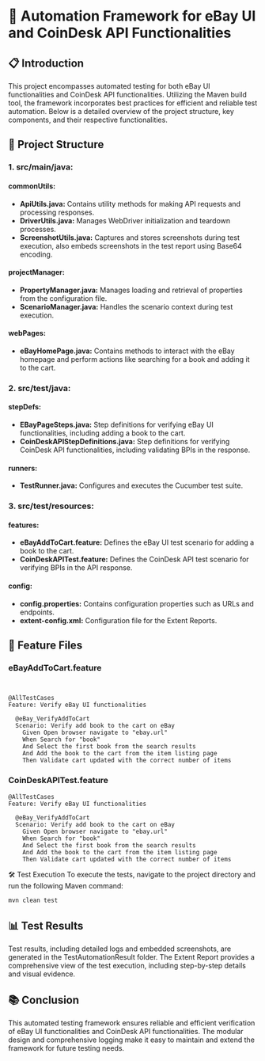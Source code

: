 # 🚀 Automation Framework for eBay UI and CoinDesk API Functionalities


## 📋 Introduction
This project encompasses automated testing for both eBay UI functionalities and CoinDesk API functionalities. Utilizing the Maven build tool, the framework incorporates best practices for efficient and reliable test automation. Below is a detailed overview of the project structure, key components, and their respective functionalities.


## 📂 Project Structure

### 1. src/main/java:
#### **commonUtils:**
- **ApiUtils.java:** Contains utility methods for making API requests and processing responses.
- **DriverUtils.java:** Manages WebDriver initialization and teardown processes.
- **ScreenshotUtils.java:** Captures and stores screenshots during test execution, also embeds screenshots in the test report using Base64 encoding.

#### **projectManager:**
- **PropertyManager.java:** Manages loading and retrieval of properties from the configuration file.
- **ScenarioManager.java:** Handles the scenario context during test execution.

#### **webPages:**
- **eBayHomePage.java:** Contains methods to interact with the eBay homepage and perform actions like searching for a book and adding it to the cart.

### 2. src/test/java:
#### **stepDefs:**
- **EBayPageSteps.java:** Step definitions for verifying eBay UI functionalities, including adding a book to the cart.
- **CoinDeskAPIStepDefinitions.java:** Step definitions for verifying CoinDesk API functionalities, including validating BPIs in the response.

#### **runners:**
- **TestRunner.java:** Configures and executes the Cucumber test suite.

### 3. src/test/resources:
#### **features:**
- **eBayAddToCart.feature:** Defines the eBay UI test scenario for adding a book to the cart.
- **CoinDeskAPITest.feature:** Defines the CoinDesk API test scenario for verifying BPIs in the API response.

#### **config:**
- **config.properties:** Contains configuration properties such as URLs and endpoints.
- **extent-config.xml:** Configuration file for the Extent Reports.

## 🌟 Feature Files

### eBayAddToCart.feature
```gherkin


@AllTestCases
Feature: Verify eBay UI functionalities

  @eBay_VerifyAddToCart
  Scenario: Verify add book to the cart on eBay
    Given Open browser navigate to "ebay.url"
    When Search for "book"
    And Select the first book from the search results
    And Add the book to the cart from the item listing page
    Then Validate cart updated with the correct number of items

```

### CoinDeskAPITest.feature
```gherkin
@AllTestCases
Feature: Verify eBay UI functionalities

  @eBay_VerifyAddToCart
  Scenario: Verify add book to the cart on eBay
    Given Open browser navigate to "ebay.url"
    When Search for "book"
    And Select the first book from the search results
    And Add the book to the cart from the item listing page
    Then Validate cart updated with the correct number of items

```

🛠️ Test Execution
To execute the tests, navigate to the project directory and run the following Maven command:
```sh
mvn clean test 
```

## 📊 Test Results
Test results, including detailed logs and embedded screenshots, are generated in the TestAutomationResult folder. The Extent Report provides a comprehensive view of the test execution, including step-by-step details and visual evidence.

## 📚 Conclusion
This automated testing framework ensures reliable and efficient verification of eBay UI functionalities and CoinDesk API functionalities. The modular design and comprehensive logging make it easy to maintain and extend the framework for future testing needs.
